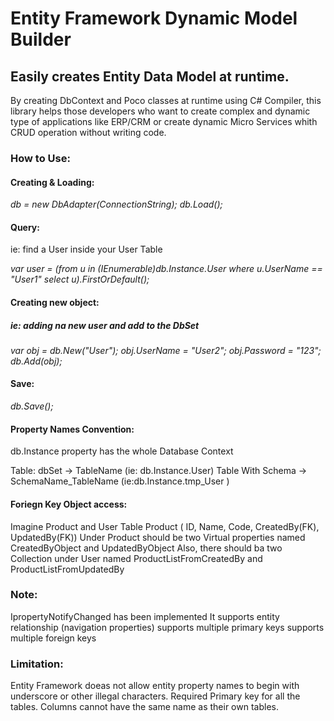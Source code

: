 # Entity Framework Dynamic Model Builder

## Easily creates Entity Data Model at runtime.

By creating DbContext and Poco classes at runtime using C# Compiler, this library helps those developers who want to create complex and dynamic type of applications like ERP/CRM or create dynamic Micro Services whith CRUD operation without writing code.

### How to Use:

#### Creating & Loading:

*db = new DbAdapter(ConnectionString);
db.Load();*

#### Query:

ie: find a User inside your User Table

*var user = (from u in (IEnumerable<dynamic>)db.Instance.User
where u.UserName == "User1"
select u).FirstOrDefault();*

#### Creating new object:

##### ie: adding na new user and add to the DbSet

*var obj = db.New("User");
obj.UserName = "User2";
obj.Password = "123";
db.Add(obj);*

#### Save:

*db.Save();*

#### Property Names Convention:

db.Instance property has the whole Database Context

Table: dbSet -> TableName (ie: db.Instance.User)
Table With Schema -> SchemaName_TableName (ie:db.Instance.tmp_User )

#### Foriegn Key Object access:
Imagine Product and User Table
Product ( ID, Name, Code, CreatedBy(FK), UpdatedBy(FK)) 
Under Product should be two Virtual properties named CreatedByObject and UpdatedByObject
Also, there should ba two Collection under User named ProductListFromCreatedBy and ProductListFromUpdatedBy

### Note:
IpropertyNotifyChanged has been implemented
It supports entity relationship (navigation properties)
supports multiple primary keys
supports multiple foreign keys

### Limitation:
Entity Framework doeas not allow entity property names to begin with underscore or other illegal characters.
Required Primary key for all the tables.
Columns cannot have the same name as their own tables.

